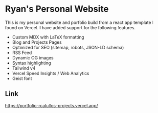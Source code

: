 # Ryan's Personal Website

This is my personal website and porfolio build from a react app template I found on Vercel. I have added support for the following features.

- Custom MDX with LaTeX formatting
- Blog and Projects Pages
- Optimized for SEO (sitemap, robots, JSON-LD schema)
- RSS Feed
- Dynamic OG images
- Syntax highlighting
- Tailwind v4
- Vercel Speed Insights / Web Analytics
- Geist font

## Link

https://portfolio-rcatullos-projects.vercel.app/
